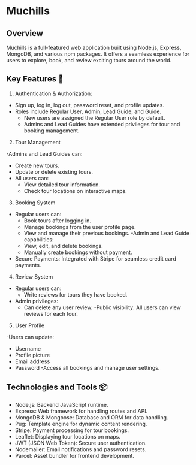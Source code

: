 # Muchills  

## Overview

Muchills is a full-featured web application built using Node.js, Express, MongoDB, and various npm packages. It offers a seamless experience for users to explore, book, and review exciting tours around the world. 

## Key Features 📝

1. Authentication & Authorization:

- Sign up, log in, log out, password reset, and profile updates.
- Roles include Regular User, Admin, Lead Guide, and Guide.
  - New users are assigned the Regular User role by default.
  - Admins and Lead Guides have extended privileges for tour and booking management.

2. Tour Management
   
-Admins and Lead Guides can:
  - Create new tours.
  - Update or delete existing tours.
- All users can:
  - View detailed tour information.
  - Check tour locations on interactive maps.

3. Booking System
   
- Regular users can:
   - Book tours after logging in.
   - Manage bookings from the user profile page.
   - View and manage their previous bookings.
-Admin and Lead Guide capabilities:
   - View, edit, and delete bookings.
   - Manually create bookings without payment.
- Secure Payments: Integrated with Stripe for seamless credit card payments.

4. Review System
   
- Regular users can:
   - Write reviews for tours they have booked.
- Admin privileges:
   - Can delete any user review.
-Public visibility: All users can view reviews for each tour.

5. User Profile

-Users can update:
   - Username
   - Profile picture
   - Email address
   - Password
-Access all bookings and manage user settings.


## Technologies and Tools 📦

- Node.js: Backend JavaScript runtime.
- Express: Web framework for handling routes and API.
- MongoDB & Mongoose: Database and ORM for data handling.
- Pug: Template engine for dynamic content rendering.
- Stripe: Payment processing for tour bookings.
- Leaflet: Displaying tour locations on maps.
- JWT (JSON Web Token): Secure user authentication.
- Nodemailer: Email notifications and password resets.
- Parcel: Asset bundler for frontend development.
